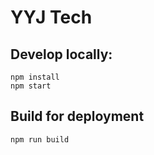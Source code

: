 # YYJ Tech

## Develop locally:
```
npm install
npm start
```

## Build for deployment
```
npm run build
```
